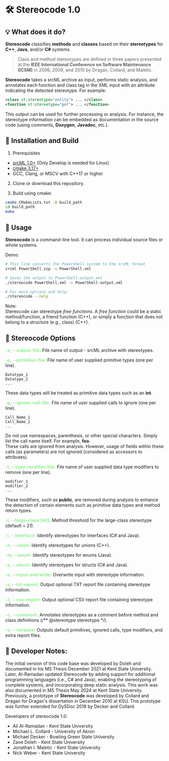 # 🛠 **Stereocode 1.0**


## 💡 **What does it do?**
**Stereocode** classifies **methods** and **classes** based on their **stereotypes** for **C++**, **Java**, and/or **C#** systems.

> Class and method stereotypes are defined in three papers presented at the **IEEE International Conference on Software Maintenance (ICSM)** in 2006, 2009, and 2010 by Dragan, Collard, and Maletic.

**Stereocode**  takes a srcML archive as input, performs static analysis, and annotates each function and class tag in the XML input with an attribute indicating the detected stereotype. For example:

```XML
<class st:stereotype="entity"> ... </class>
<function st:stereotype="get"> ... </function>
```

This output can be used for further processing or analysis. For instance, the stereotype information can be embedded as documentation in the source code (using comments, **Doxygen**, **Javadoc**, etc.).


## 🔧 Installation and Build
1. Prerequisites
- [srcML 1.0+](https://www.srcml.org/) (Only Develop is needed for Linux)
- [cmake 3.17+](https://cmake.org/)
- GCC, Clang, or MSCV with C++17 or higher

2. Clone or download this repository.

3. Build using cmake:

```bash
cmake CMakeLists.txt -B build_path
cd build_path
make
```

## 🚀 Usage

**Stereocode**  is a command-line tool. It can process individual source files or whole systems. 

Demo: 
```bash
# This line converts the PowerShell system to the srcML format
srcml PowerShell.zip -o PowerShell.xml

# Saves the output to PowerShell-output.xml
./stereocode PowerShell.xml -o PowerShell-output.xml

# For more options and help:
./stereocode --help
```

Note:</br>
Stereocode can stereotype *free functions*. A *free function* could be a static method/function, a friend function (C++), or simply a function that does not belong to a structure (e.g., class) (C++).

## 📜 Stereocode Options

<span style='color: lightgreen;'>**-o, --output-file:**</span> File name of output - srcML archive with stereotypes.

<span style='color: lightgreen;'>**-p, --primitive-file:**</span> File name of user supplied primitive types (one per line). </br>
```
Datatype_1
Datatype_2
...
```
These data types will be treated as primitive data types such as an **int**.

<span style='color: lightgreen;'>**-g, --ignore-call-file:**</span> File name of user supplied calls to ignore (one per line). </br>
```
Call_Name_1
Call_Name_2
...
```
Do not use namespaces, parenthesis, or other special characters. Simply list the call name itself. For example, **foo**. </br>
These calls are ignored from analysis. However, usage of fields within these calls (as parameters) are not ignored (considered as accessors to attributes).

<span style='color: lightgreen;'>**-t, --type-modifier-file:**</span> File name of user supplied data type modifiers to remove (one per line). </br>
```
modifier_1
modifier_2
...
```
These modifiers, such as **public**, are removed during analysis to enhance the detection of certain elements such as primitive data types and method return types. 

<span style='color: lightgreen;'>**-l, --large-class \[int]:**</span> Method threshold for the large-class stereotype (default = 21).

<span style='color: lightgreen;'>**-i, --interface:**</span> Identify stereotypes for interfaces (C# and Java). 

<span style='color: lightgreen;'>**-n, --union:**</span> Identify stereotypes for unions (C++). 

<span style='color: lightgreen;'>**-m, --enum:**</span> Identify stereotypes for enums (Java). 

<span style='color: lightgreen;'>**-s, --struct:**</span> Identify stereotypes for structs (C# and Java). 

<span style='color: lightgreen;'>**-e, --input-overwrite:**</span> Overwrite input with stereotype information. 

<span style='color: lightgreen;'>**-x, --txt-report:**</span> Output optional TXT report file containing stereotype information. 

<span style='color: lightgreen;'>**-z, --csv-report:**</span> Output optional CSV report file containing stereotype information. 

<span style='color: lightgreen;'>**-c, --comment:**</span> Annotates stereotypes as a comment before method and class definitions (/** @stereotype stereotype */). 

<span style='color: lightgreen;'>**-v, --verbose:**</span> Outputs default primitives, ignored calls, type modifiers, and extra report files.

## 📓 Developer Notes:

The initial version of this code base was developed by Doleh and documented in his MS Thesis December 2021 at Kent State University. Later, Al-Ramadan updated Stereocode by adding support for additional programming languages (i.e., C# and Java), enabling the stereotyping of complete systems, and incorporating deep static analysis. This work was also documented in MS Thesis May 2024 at Kent State University. Previously, a prototype of **Stereocode** was developed by Collard and Dragan for Dragan's dissertation in December 2010 at KSU. This prototype was further extended for DySDoc 2018 by Decker and Collard. 

Developers of stereocode 1.0:
- Ali Al-Ramadan - Kent State University
- Michael L. Collard - University of Akron
- Michael Decker - Bowling Green State University
- Zane Doleh - Kent State University
- Jonathan I. Maletic - Kent State University
- Nick Weber - Kent State University
